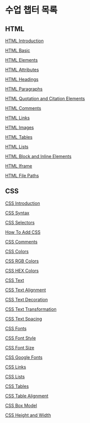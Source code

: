 
수업 챕터 목록
===========

HTML
----

[HTML Introduction](https://www.w3schools.com/html/html_intro.asp)

[HTML Basic](https://www.w3schools.com/html/html_basic.asp)

[HTML Elements](https://www.w3schools.com/html/html_elements.asp)

[HTML Attributes](https://www.w3schools.com/html/html_attributes.asp)

[HTML Headings](https://www.w3schools.com/html/html_headings.asp)

[HTML Paragraphs](https://www.w3schools.com/html/html_paragraphs.asp)

[HTML Quotation and Citation Elements](https://www.w3schools.com/html/html_quotation_elements.asp)

[HTML Comments](https://www.w3schools.com/html/html_comments.asp)

[HTML Links](https://www.w3schools.com/html/html_links.asp)

[HTML Images](https://www.w3schools.com/html/html_images.asp)

[HTML Tables](https://www.w3schools.com/html/html_tables.asp)

[HTML Lists](https://www.w3schools.com/html/html_lists.asp)

[HTML Block and Inline Elements](https://www.w3schools.com/html/html_blocks.asp)

[HTML Iframe](https://www.w3schools.com/html/html_iframe.asp)

[HTML File Paths](https://www.w3schools.com/html/html_filepaths.asp)



CSS
----

[CSS Introduction](https://www.w3schools.com/css/css_intro.asp)

[CSS Syntax](https://www.w3schools.com/css/css_syntax.asp)

[CSS Selectors](https://www.w3schools.com/css/css_selectors.asp)

[How To Add CSS](https://www.w3schools.com/css/css_howto.asp)

[CSS Comments](https://www.w3schools.com/css/css_comments.asp)

[CSS Colors](https://www.w3schools.com/css/css_colors.asp)

[CSS RGB Colors](https://www.w3schools.com/css/css_colors_rgb.asp)

[CSS HEX Colors](https://www.w3schools.com/css/css_colors_hex.asp)

[CSS Text](https://www.w3schools.com/css/css_text.asp)

[CSS Text Alignment](https://www.w3schools.com/css/css_text_align.asp)

[CSS Text Decoration](https://www.w3schools.com/css/css_text_decoration.asp)

[CSS Text Transformation](https://www.w3schools.com/css/css_text_transformation.asp)

[CSS Text Spacing](https://www.w3schools.com/css/css_text_spacing.asp)

[CSS Fonts](https://www.w3schools.com/css/css_font.asp)

[CSS Font Style](https://www.w3schools.com/css/css_font_style.asp)

[CSS Font Size](https://www.w3schools.com/css/css_font_size.asp)

[CSS Google Fonts](https://www.w3schools.com/css/css_font_google.asp)

[CSS Links](https://www.w3schools.com/css/css_link.asp)

[CSS Lists](https://www.w3schools.com/css/css_list.asp)

[CSS Tables](https://www.w3schools.com/css/css_table.asp)

[CSS Table Alignment](https://www.w3schools.com/css/css_table_align.asp)

[CSS Box Model](https://www.w3schools.com/css/css_boxmodel.asp)

[CSS Height and Width](https://www.w3schools.com/css/css_dimension.asp)





